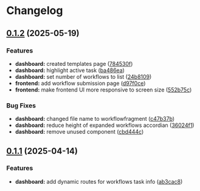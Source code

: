 # Changelog

## [0.1.2](https://github.com/DiamondLightSource/workflows/compare/relay-workflows-lib@v0.1.1...relay-workflows-lib@v0.1.2) (2025-05-19)


### Features

* **dashboard:** created templates page ([784530f](https://github.com/DiamondLightSource/workflows/commit/784530fe3c6112fb9cbc5d964db60b14eb16303f))
* **dashboard:** highlight active task ([ba486ea](https://github.com/DiamondLightSource/workflows/commit/ba486eabbd3ab789972c9ed74b969fc461cbd986))
* **dashboard:** set number of workflows to list ([24b8109](https://github.com/DiamondLightSource/workflows/commit/24b8109180f0eae68d4bad85826371cbc71dfb0c))
* **frontend:** add workflow submission page ([d97f0ce](https://github.com/DiamondLightSource/workflows/commit/d97f0ced22a94471e86078434db8ebeb4580abfb))
* **frontend:** make frontend UI more responsive to screen size ([552b75c](https://github.com/DiamondLightSource/workflows/commit/552b75c60c1f4d90bbda39623a0a4d0300dd7a0a))


### Bug Fixes

* **dashboard:** changed file name to workflowfragment ([c47b37b](https://github.com/DiamondLightSource/workflows/commit/c47b37b92e82ef0bdd6059f60d325603306be9e7))
* **dashboard:** reduce height of expanded workflows accordian ([36024f1](https://github.com/DiamondLightSource/workflows/commit/36024f18db71da75ddf7b40d8f9988675f116863))
* **dashboard:** remove unused component ([cbd444c](https://github.com/DiamondLightSource/workflows/commit/cbd444cd871aaa9570d345c2fe2d5d2894e44cbb))

## [0.1.1](https://github.com/DiamondLightSource/workflows/compare/relay-workflows-lib@v0.1.0...relay-workflows-lib@v0.1.1) (2025-04-14)


### Features

* **dashboard:** add dynamic routes for workflows task info ([ab3cac8](https://github.com/DiamondLightSource/workflows/commit/ab3cac86c92701ce9401cfb6e9906b4747ec586c))
